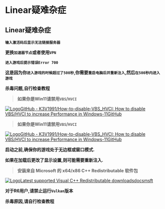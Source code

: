 # Linear疑难杂症

## Linear疑难杂症

**`输入激活码后显示无法链接服务器`**

**更换`加速器节点`或者使用`VPN`**

**`进入游戏后提示错误Error 700`**

**这是因为你`进入游戏的时候超过了500秒`,你需要`重启电脑后并重新注入`,然后`在500秒内进入游戏`**

**杀毒问题,自行检查教程**

> **如果你是Win11请禁用`VBS`/`HVCI`**

[![Logo](https://github.com/fluidicon.png)GitHub - K3V1991/How-to-disable-VBS\_HVCI: How to disable VBS/HVCI to increase Performance in Windows-11GitHub](https://github.com/K3V1991/How-to-disable-VBS\_HVCI)

> **如果你是Win11请禁用`VBS`/`HVCI`**

[![Logo](https://github.com/fluidicon.png)GitHub - K3V1991/How-to-disable-VBS\_HVCI: How to disable VBS/HVCI to increase Performance in Windows-11GitHub](https://github.com/K3V1991/How-to-disable-VBS\_HVCI)

**启动之前,确保你的游戏处于无边框或窗口模式.**

**如果在加载后更改了显示设置,则可能需要重新注入.**

> **安装来自 Microsoft 的 x64/x86 C++ Redistributable 软件包**

[![Logo](https://learn.microsoft.com/favicon.ico)Latest supported Visual C++ Redistributable downloadsdocsmsft](https://learn.microsoft.com/en-us/cpp/windows/latest-supported-vc-redist?view=msvc-170)

**对于R6用户,请禁止运行`Vulkan`版本**

**杀毒原因,请自行检查教程**
